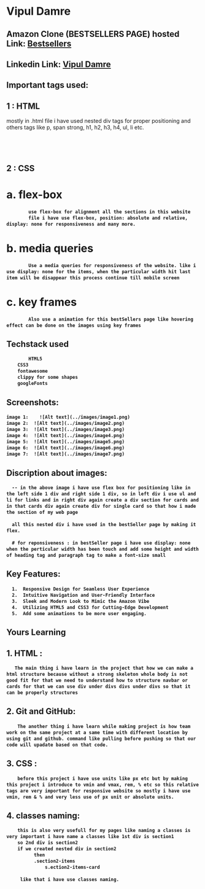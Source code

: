 <!-- Name  -->
# Vipul Damre

## Amazon Clone (BESTSELLERS PAGE) hosted Link: [Bestsellers](https://alex21c.github.io/AmazonClone/bestSellers/index.html)

## Linkedin Link: [Vipul Damre](https://www.linkedin.com/in/vipul-damre-2237241a7/)



## Important tags used:
  ## 1 : HTML
  mostly in .html file i have used nested div tags for proper positioning and others tags like  p, span strong, h1, h2, h3, h4, ul, li etc.
  <p>
  <span>
  <strong>
  <h1><h2><h3><h4>
  <div>
  <img>

  ## 2 : CSS
  #      a. flex-box
            use flex-box for alignment all the sections in this website
            file i have use flex-box, position: absolute and relative, display: none for responsiveness and many more.

  #      b. media queries 
            Use a media queries for responsiveness of the website. like i use display: none for the items, when the particular width hit last item will be disappear this process continue till mobile screen 

 #       c.  key frames
            Also use a animation for this bestSellers page like hovering effect can be done on the images using key frames 

## Techstack used 
		    HTML5
        CSS3
        fontawesome
        clippy for some shapes
        googleFonts


##  Screenshots:

    image 1: 	![Alt text](../images/image1.png)
    image 2:  ![Alt text](../images/image2.png)
    image 3:  ![Alt text](../images/image3.png)
    image 4:  ![Alt text](../images/image4.png) 
    image 5:  ![Alt text](../images/image5.png) 
    image 6:  ![Alt text](../images/image6.png) 
    image 7:  ![Alt text](../images/image7.png)



## Discription about images: 

      -- in the above image i have use flex box for positioning like in the left side 1 div and right side 1 div, so in left div i use ul and li for links and in right div again create a div section for cards and in that cards div again create div for single card so that how i made the section of my web page

      all this nested div i have used in the bestSeller page by making it flex.

      # for reponsiveness : in bestSeller page i have use display: none when the perticular width has been touch and add some height and width of heading tag and paragraph tag to make a font-size small


## Key Features: 

      1.  Responsive Design for Seamless User Experience
      2.  Intuitive Navigation and User-Friendly Interface
      3.  Sleek and Modern Look to Mimic the Amazon Vibe
      4.  Utilizing HTML5 and CSS3 for Cutting-Edge Development
      5.  Add some animations to be more user engaging.

##   Yours Learning 

 ## 1.  HTML :
       The main thing i have learn in the project that how we can make a html structure because without a strong skeleton whole body is not good fit for that we need to understand how to structure navbar or cards for that we can use div under divs divs under divs so that it can be properly structures

##  2.  Git and GitHub:
        The another thing i have learn while making project is how team work on the same project at a same time with different location by using git and github. command like pulling before pushing so that our code will upadate based on that code.

##  3.  CSS :
        before this project i have use units like px etc but by making this project i introduce to vmin and vmax, rem, % etc so this relative tags are very important for responsive website so mostly i have use vmin, rem & % and very less use of px unit or absolute units.

##  4. classes naming: 
        this is also very usefull for my pages like naming a classes is very important i have name a classes like 1st div is section1
        so 2nd div is section2
        if we created nested div in section2
              then
              .section2-items
                  s.ection2-items-card

         like that i have use classes naming.
